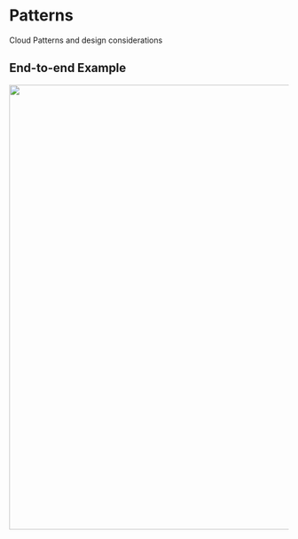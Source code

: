 # Patterns

Cloud Patterns and design considerations



## End-to-end Example

<img src="https://github.com/lynnlangit/learning-cloud/blob/master/patterns/modern-cloud-arch.png" width=800>
